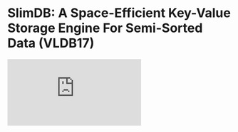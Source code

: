# SlimDB: A Space-Efficient Key-Value Storage Engine For Semi-Sorted Data (VLDB17)


![paper](https://github.com/dase314/dase314.github.io/blob/main/test_long/folder1/folder2/pn1_SlimDB-VLDB17.PDF?raw=true)
